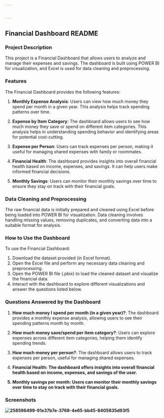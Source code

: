 ```yaml
---


---
```


<h2 id="financial-dashboard-readme">Financial Dashboard README</h2>
<h3 id="project-description">Project Description</h3>
<p>This project is a Financial Dashboard that allows users to analyze and manage their expenses and savings. The dashboard is built using POWER BI for visualization, and Excel is used for data cleaning and preprocessing.</p>
<h3 id="features">Features</h3>
<p>The Financial Dashboard provides the following features:</p>
<ol>
<li>
<p><strong>Monthly Expense Analysis</strong>: Users can view how much money they spend per month in a given year. This analysis helps track spending patterns over time.</p>
</li>
<li>
<p><strong>Expense by Item Category</strong>: The dashboard allows users to see how much money they save or spend on different item categories. This analysis helps in understanding spending behavior and identifying areas for potential cost-cutting.</p>
</li>
<li>
<p><strong>Expense per Person</strong>: Users can track expenses per person, making it useful for managing shared expenses with family or roommates.</p>
</li>
<li>
<p><strong>Financial Health</strong>: The dashboard provides insights into overall financial health based on income, expenses, and savings. It can help users make informed financial decisions.</p>
</li>
<li>
<p><strong>Monthly Savings</strong>: Users can monitor their monthly savings over time to ensure they stay on track with their financial goals.</p>
</li>
</ol>
<h3 id="data-cleaning-and-preprocessing">Data Cleaning and Preprocessing</h3>
<p>The raw financial data is initially prepared and cleaned using Excel before being loaded into POWER BI for visualization. Data cleaning involves handling missing values, removing duplicates, and converting data into a suitable format for analysis.</p>
<h3 id="how-to-use-the-dashboard">How to Use the Dashboard</h3>
<p>To use the Financial Dashboard:</p>
<ol>
<li>Download the dataset provided (in Excel format).</li>
<li>Open the Excel file and perform any necessary data cleaning and preprocessing.</li>
<li>Open the POWER BI file (.pbix) to load the cleaned dataset and visualize the financial data.</li>
<li>Interact with the dashboard to explore different visualizations and answer the questions listed below.</li>
</ol>
<h3 id="questions-answered-by-the-dashboard">Questions Answered by the Dashboard</h3>
<ol>
<li>
<p><strong>How much money I spend per month (in a given year)?</strong>: The dashboard provides a monthly expense analysis, allowing users to see their spending patterns month by month.</p>
</li>
<li>
<p><strong>How much money save/spend per item category?</strong>: Users can explore expenses across different item categories, helping them identify spending trends.</p>
</li>
<li>
<p><strong>How much money per person?</strong>: The dashboard allows users to track expenses per person, useful for managing shared expenses.</p>
</li>
<li>
<p><strong>Financial Health: The dashboard offers insights into overall financial health based on income, expenses, and savings of the user.</p>
</li>
<li>
<p><strong>Monthly savings per month</strong>: Users can monitor their monthly savings over time to stay on track with their financial goals.</p>
</li>
</ol>
<h3 id="screenshots">Screenshots</h3>

![258596499-91e37b7e-3768-4e65-bb45-8405835d93f5](https://github.com/Chirag529/Finance_Dashboard/assets/87868888/7781583b-0387-4f38-b7f8-93f8fb4cae43)


